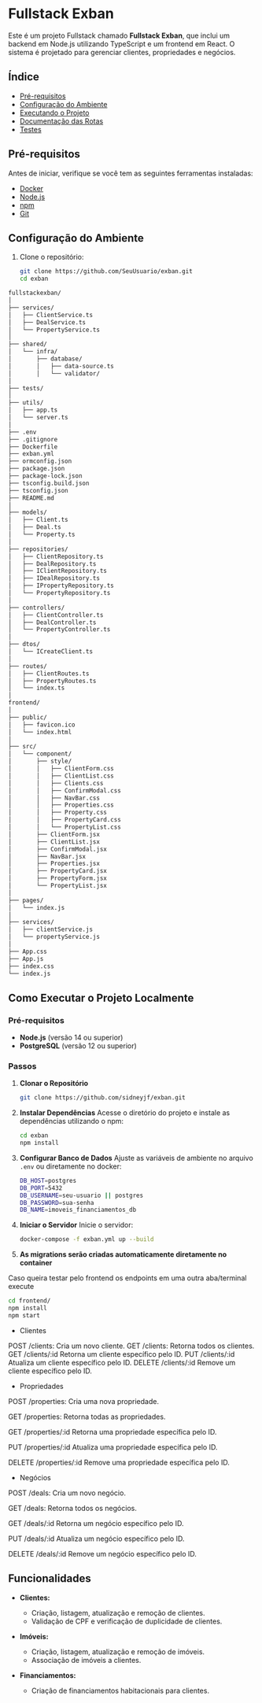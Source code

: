 # Fullstack Exban

Este é um projeto Fullstack chamado **Fullstack Exban**, que inclui um backend em Node.js utilizando TypeScript e um frontend em React. O sistema é projetado para gerenciar clientes, propriedades e negócios.

## Índice

- [Pré-requisitos](#pré-requisitos)
- [Configuração do Ambiente](#configuração-do-ambiente)
- [Executando o Projeto](#executando-o-projeto)
- [Documentação das Rotas](#documentação-das-rotas)
- [Testes](#testes)

## Pré-requisitos

Antes de iniciar, verifique se você tem as seguintes ferramentas instaladas:

- [Docker](https://www.docker.com/get-started)
- [Node.js](https://nodejs.org/)
- [npm](https://www.npmjs.com/)
- [Git](https://git-scm.com/)

## Configuração do Ambiente

1. Clone o repositório:

   ```bash
   git clone https://github.com/SeuUsuario/exban.git
   cd exban

``` bash
fullstackexban/
│
├── services/
│   ├── ClientService.ts
│   ├── DealService.ts
│   └── PropertyService.ts
│
├── shared/
│   └── infra/
│       ├── database/
│       │   ├── data-source.ts
│       │   └── validator/
│
├── tests/
│
├── utils/
│   ├── app.ts
│   └── server.ts
│
├── .env
├── .gitignore
├── Dockerfile
├── exban.yml
├── ormconfig.json
├── package.json
├── package-lock.json
├── tsconfig.build.json
├── tsconfig.json
├── README.md
│
├── models/
│   ├── Client.ts
│   ├── Deal.ts
│   └── Property.ts
│
├── repositories/
│   ├── ClientRepository.ts
│   ├── DealRepository.ts
│   ├── IClientRepository.ts
│   ├── IDealRepository.ts
│   ├── IPropertyRepository.ts
│   └── PropertyRepository.ts
│
├── controllers/
│   ├── ClientController.ts
│   ├── DealController.ts
│   └── PropertyController.ts
│
├── dtos/
│   └── ICreateClient.ts
│
├── routes/
│   ├── ClientRoutes.ts
│   ├── PropertyRoutes.ts
│   └── index.ts
│
frontend/
│
├── public/
│   ├── favicon.ico
│   └── index.html
│
├── src/
│   └── component/
│       ├── style/
│       │   ├── ClientForm.css
│       │   ├── ClientList.css
│       │   ├── Clients.css
│       │   ├── ConfirmModal.css
│       │   ├── NavBar.css
│       │   ├── Properties.css
│       │   ├── Property.css
│       │   ├── PropertyCard.css
│       │   └── PropertyList.css
│       ├── ClientForm.jsx
│       ├── ClientList.jsx
│       ├── ConfirmModal.jsx
│       ├── NavBar.jsx
│       ├── Properties.jsx
│       ├── PropertyCard.jsx
│       ├── PropertyForm.jsx
│       └── PropertyList.jsx
│
├── pages/
│   └── index.js
│
├── services/
│   ├── clientService.js
│   └── propertyService.js
│
├── App.css
├── App.js
├── index.css
└── index.js
```

## Como Executar o Projeto Localmente

### Pré-requisitos

- **Node.js** (versão 14 ou superior)
- **PostgreSQL** (versão 12 ou superior)

### Passos

1. **Clonar o Repositório**
   ```bash
   git clone https://github.com/sidneyjf/exban.git
   ```

2. **Instalar Dependências**
   Acesse o diretório do projeto e instale as dependências utilizando o npm:
   ```bash
   cd exban
   npm install
   ```

3. **Configurar Banco de Dados**
   Ajuste as variáveis de ambiente no arquivo `.env` ou diretamente no docker:
   ```bash
   DB_HOST=postgres
   DB_PORT=5432
   DB_USERNAME=seu-usuario || postgres
   DB_PASSWORD=sua-senha
   DB_NAME=imoveis_financiamentos_db
   ```

5. **Iniciar o Servidor**
   Inicie o servidor:
   ```bash
   docker-compose -f exban.yml up --build
   ```

6. **As migrations serão criadas automaticamente diretamente no container**

Caso queira testar pelo frontend os endpoints em uma outra aba/terminal execute
```bash
cd frontend/
npm install
npm start
```

- Clientes

POST /clients: Cria um novo cliente.
GET /clients: Retorna todos os clientes.
GET /clients/:id Retorna um cliente específico pelo ID.
PUT /clients/:id Atualiza um cliente específico pelo ID.
DELETE /clients/:id Remove um cliente específico pelo ID.

- Propriedades

POST /properties: Cria uma nova propriedade.

GET /properties: Retorna todas as propriedades.

GET /properties/:id Retorna uma propriedade específica pelo ID.

PUT /properties/:id Atualiza uma propriedade específica pelo ID.

DELETE /properties/:id Remove uma propriedade específica pelo ID.


- Negócios

POST /deals: Cria um novo negócio.

GET /deals: Retorna todos os negócios.

GET /deals/:id Retorna um negócio específico pelo ID.

PUT /deals/:id Atualiza um negócio específico pelo ID.

DELETE /deals/:id Remove um negócio específico pelo ID.


## Funcionalidades

- **Clientes:**
  - Criação, listagem, atualização e remoção de clientes.
  - Validação de CPF e verificação de duplicidade de clientes.
  
- **Imóveis:**
  - Criação, listagem, atualização e remoção de imóveis.
  - Associação de imóveis a clientes.

- **Financiamentos:**
  - Criação de financiamentos habitacionais para clientes.
